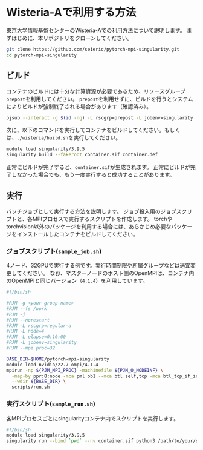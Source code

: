 # Wisteria-Aで利用する方法

東京大学情報基盤センターのWisteria-Aでの利用方法について説明します。
まずはじめに、本リポジトリをクローンしてください。

```bash
git clone https://github.com/seieric/pytorch-mpi-singularity.git
cd pytorch-mpi-singularity
```

## ビルド

コンテナのビルドには十分な計算資源が必要であるため、リソースグループ`prepost`を利用してください。
`prepost`を利用せずに、ビルドを行うとシステムによりビルドが強制終了される場合があります（確認済み）。

```bash
pjsub --interact -g $(id -ng) -L rscgrp=prepost -L jobenv=singularity
```

次に、以下のコマンドを実行してコンテナをビルドしてください。もしくは、`./wisteria/build.sh`を実行してください。

```bash
module load singularity/3.9.5
singularity build --fakeroot container.sif container.def
```

正常にビルドが完了すると、`container.sif`が生成されます。
正常にビルドが完了しなかった場合でも、もう一度実行すると成功することがあります。

## 実行

バッチジョブとして実行する方法を説明します。
ジョブ投入用のジョブスクリプトと、各MPIプロセスで実行するスクリプトを作成します。
torchやtorchvision以外のパッケージを利用する場合には、あらかじめ必要なパッケージをインストールしたコンテナをビルドしてください。

### ジョブスクリプト(`sample_job.sh`)

4ノード、32GPUで実行する例です。実行時間制限や所属グループなどは適宜変更してください。
なお、マスターノードのホスト側のOpenMPIは、コンテナ内のOpenMPIと同じバージョン（`4.1.4`）を利用しています。

```bash
#!/bin/sh

#PJM -g <your group name>
#PJM --fs /work
#PJM -j
#PJM --norestart
#PJM -L rscgrp=regular-a
#PJM -L node=4
#PJM -L elapse=0:10:00
#PJM -L jobenv=singularity
#PJM --mpi proc=32

BASE_DIR=$HOME/pytorch-mpi-singularity
module load nvidia/22.7 ompi/4.1.4
mpirun -np ${PJM_MPI_PROC} -machinefile ${PJM_O_NODEINF} \
  -map-by ppr:8:node -mca pml ob1 --mca btl self,tcp -mca btl_tcp_if_include ib0,ib1,ib2,ib3 \
  --wdir ${BASE_DIR} \
  scripts/run.sh
```

### 実行スクリプト(`sample_run.sh`)

各MPIプロセスごとにsingularityコンテナ内でスクリプトを実行します。

```bash
#!/bin/sh
module load singularity/3.9.5
singularity run --bind `pwd` --nv container.sif python3 /path/to/your/script.py
```